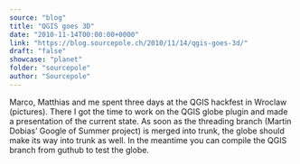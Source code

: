 ```yaml
---
source: "blog"
title: "QGIS goes 3D"
date: "2010-11-14T00:00:00+0000"
link: "https://blog.sourcepole.ch/2010/11/14/qgis-goes-3d/"
draft: "false"
showcase: "planet"
folder: "sourcepole"
author: "Sourcepole"
---
```


Marco, Matthias and me spent three days at the QGIS hackfest in Wroclaw (pictures). There I got the time to work on the QGIS globe plugin and made a presentation of the current state.
As soon as the threading branch (Martin Dobias&rsquo; Google of Summer project) is merged into trunk, the globe should make its way into trunk as well. In the meantime you can compile the QGIS branch from guthub to test the globe.
